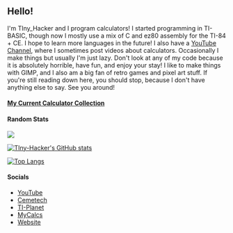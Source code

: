 ## Hello!

I'm TIny_Hacker and I program calculators! I started programming in TI-BASIC, though now I mostly use a mix of C and ez80 assembly for the TI-84 + CE. I hope to learn more languages in the future! I also have a [YouTube Channel](https://youtube.com/tinyhackercalcs/), where I sometimes post videos about calculators. Occasionally I make things but usually I'm just lazy. Don't look at any of my code because it is absolutely horrible, have fun, and enjoy your stay! I like to make things with GIMP, and I also am a big fan of retro games and pixel art stuff. If you're still reading down here, you should stop, because I don't have anything else to say. See you around!

#### [My Current Calculator Collection](https://calcs.tiplanet.org/mycalcs/profile.php?uid=117)

#### Random Stats

![](https://komarev.com/ghpvc/?username=tiny-hacker&color=2e3440)

[![TIny-Hacker's GitHub stats](https://github-readme-stats.vercel.app/api?username=tiny-hacker&theme=nord&show_icons=true&layout=compact)](https://github.com/anuraghazra/github-readme-stats)

[![Top Langs](https://github-readme-stats.vercel.app/api/top-langs/?username=tiny-hacker&count_private=true&exclude_repo=TI-Planet-Riddles-2021&hide=pascal,SourcePawn&langs_count=10&layout=compact&theme=nord)](https://github.com/anuraghazra/github-readme-stats)

#### Socials

* [YouTube](https://youtube.com/tinyhackercalcs/)
* [Cemetech](https://www.ceme.tech/u30499)
* [TI-Planet](https://tiplanet.org/forum/memberlist.php?mode=viewprofile&u=253163)
* [MyCalcs](https://my.calcs.quest/profile.php?uid=117)
* [Website](https://tiny-hacker.github.io)
